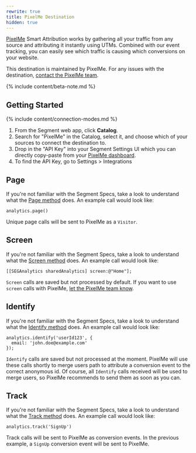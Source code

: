 ```yaml
---
rewrite: true
title: PixelMe Destination
hidden: true
---
```

[PixelMe](https://pixelme.me/?utm_source=segmentio&utm_medium=docs&utm_campaign=partners) Smart Attribution works by gathering all your traffic from any source and attributing it instantly using UTMs. Combined with our event tracking, you can easily see which traffic is causing which conversions on your website.

This destination is maintained by PixelMe. For any issues with the destination, [contact the PixelMe team](mailto:team@pixelme.me).

{% include content/beta-note.md %}



## Getting Started

{% include content/connection-modes.md %}

1. From the Segment web app, click **Catalog**.
2. Search for "PixelMe" in the Catalog, select it, and choose which of your sources to connect the destination to.
3. Drop in the "API Key" into your Segment Settings UI which you can directly copy-paste from your [PixelMe dashboard](https://app.pixelme.me).
4. To find the API Key, go to Settings > Integrations

## Page

If you're not familiar with the Segment Specs, take a look to understand what the [Page method](https://segment.com/docs/connections/spec/page/) does. An example call would look like:

```
analytics.page()
```

Unique page calls will be sent to PixelMe as a `Visitor`.


## Screen

If you're not familiar with the Segment Specs, take a look to understand what the [Screen method](https://segment.com/docs/connections/spec/screen/) does. An example call would look like:

```
[[SEGAnalytics sharedAnalytics] screen:@"Home"];
```

`Screen` calls are saved but not processed by default. If you want to use `screen` calls with PixelMe, [let  the PixelMe team know](mailto:team@pixelme.me).



## Identify

If you're not familiar with the Segment Specs, take a look to understand what the [Identify method](https://segment.com/docs/connections/spec/identify/) does. An example call would look like:

```
analytics.identify('userId123', {
  email: 'john.doe@example.com'
});
```

`Identify` calls are saved but not processed at the moment. PixelMe will use these calls shortly to merge users path to attribute a conversion event to the correct anonymous id. Of course, all `Identify` calls received will be used to merge users, so PixelMe recommends to send them as soon as you can.


## Track

If you're not familiar with the Segment Specs, take a look to understand what the [Track method](https://segment.com/docs/connections/spec/track/) does. An example call would look like:

```
analytics.track('SignUp')
```

Track calls will be sent to PixelMe as conversion events. In the previous example, a `SignUp` conversion event will be sent to PixelMe.
